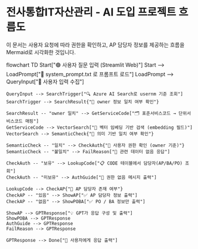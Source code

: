 # 전사통합IT자산관리 - AI 도입 프로젝트 흐름도

이 문서는 사용자 요청에 따라 권한을 확인하고, AP 담당자 정보를 제공하는 흐름을 Mermaid로 시각화한 것입니다.






flowchart TD
    Start["🟢 사용자 질문 입력 (Streamlit Web)"]
    Start --> LoadPrompt["📄 system_prompt.txt 로 프롬프트 로드"]
    LoadPrompt --> QueryInput["💬 사용자 입력 수집"]

    QueryInput --> SearchTrigger["🔍 Azure AI Search로 usernm 기준 조회"]
    SearchTrigger --> SearchResult{"🔎 owner 정보 일치 여부 확인"}
    
    SearchResult -- "owner 일치" --> GetServiceCode["🗂️ 표준서비스코드 → 단위서비스코드 매핑"]
    GetServiceCode --> VectorSearch["📡 벡터 임베딩 기반 검색 (embedding 필드)"]
    VectorSearch --> SemanticCheck{"🧠 의미 기반 일치 여부 확인"}

    SemanticCheck -- "일치" --> CheckAuth{"🔐 사용자 권한 확인 (owner 기준)"}
    SemanticCheck -- "불일치" --> FailReason["🚫 관련 데이터 없음 응답"]

    CheckAuth -- "보유" --> LookupCode["📋 CODE 테이블에서 담당자(AP/BA/PO) 조회"]
    CheckAuth -- "미보유" --> AuthGuide["🛂 권한 없음 메시지 출력"]

    LookupCode --> CheckAP{"📌 AP 담당자 존재 여부"}
    CheckAP -- "있음" --> ShowAP["✅ AP 담당자 정보 출력"]
    CheckAP -- "없음" --> ShowPOBA["✅ PO / BA 정보만 출력"]

    ShowAP --> GPTResponse["💡 GPT가 응답 구성 및 출력"]
    ShowPOBA --> GPTResponse
    AuthGuide --> GPTResponse
    FailReason --> GPTResponse

    GPTResponse --> Done["🏁 사용자에게 응답 출력"]
